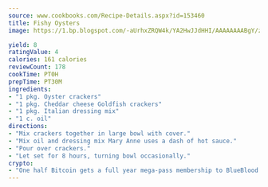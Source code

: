 ```yaml
---
source: www.cookbooks.com/Recipe-Details.aspx?id=153460
title: Fishy Oysters
image: https://1.bp.blogspot.com/-aUrhxZRQW4k/YA2HwJJdHHI/AAAAAAAABgY/z2R8OXCxqDoBQtRn-q-fHG8g9_G4G1HBwCLcBGAsYHQ/s320/13.png

yield: 8
ratingValue: 4
calories: 161 calories
reviewCount: 178
cookTime: PT0H
prepTime: PT30M
ingredients:
- "1 pkg. Oyster crackers"
- "1 pkg. Cheddar cheese Goldfish crackers"
- "1 pkg. Italian dressing mix"
- "1 c. oil"
directions:
- "Mix crackers together in large bowl with cover."
- "Mix oil and dressing mix Mary Anne uses a dash of hot sauce."
- "Pour over crackers."
- "Let set for 8 hours, turning bowl occasionally."
crypto:
- "One half Bitcoin gets a full year mega-pass membership to BlueBlood."
---
```

